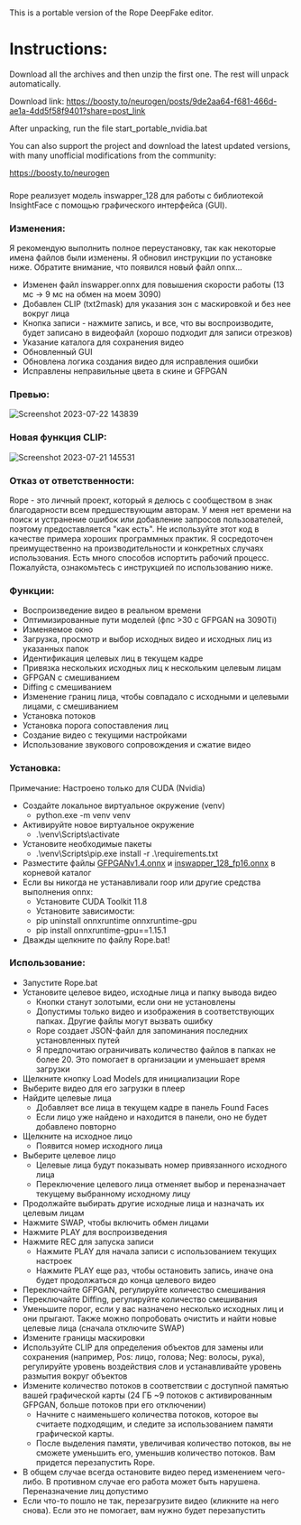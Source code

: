 ###

This is a portable version of the Rope DeepFake editor.

# Instructions:

Download all the archives and then unzip the first one. The rest will unpack automatically.

Download link: https://boosty.to/neurogen/posts/9de2aa64-f681-466d-ae1a-4dd5f58f9401?share=post_link

After unpacking, run the file start_portable_nvidia.bat 

You can also support the project and download the latest updated versions, with many unofficial modifications from the community:

https://boosty.to/neurogen

###
Rope реализует модель inswapper_128 для работы с библиотекой InsightFace с помощью графического интерфейса (GUI).


### Изменения: ###
Я рекомендую выполнить полное переустановку, так как некоторые имена файлов были изменены. Я обновил инструкции по установке ниже. Обратите внимание, что появился новый файл onnx...
* Изменен файл inswapper.onnx для повышения скорости работы (13 мс -> 9 мс на обмен на моем 3090)
* Добавлен CLIP (txt2mask) для указания зон с маскировкой и без нее вокруг лица
* Кнопка записи - нажмите запись, и все, что вы воспроизводите, будет записано в видеофайл (хорошо подходит для записи отрезков)
* Указание каталога для сохранения видео
* Обновленный GUI
* Обновлена логика создания видео для исправления ошибки
* Исправлены неправильные цвета в скине и GFPGAN


### Превью: ###
![Screenshot 2023-07-22 143839](https://github.com/Hillobar/Rope/assets/63615199/5a987ed6-66fd-441f-b6c1-4c6e1f12f34b)


### Новая функция CLIP: ###
![Screenshot 2023-07-21 145531](https://github.com/Hillobar/Rope/assets/63615199/fe9f88cf-4d29-4b24-adc1-e2e2a4b876a2)


### Отказ от ответственности: ###
Rope - это личный проект, который я делюсь с сообществом в знак благодарности всем предшествующим авторам. У меня нет времени на поиск и устранение ошибок или добавление запросов пользователей, поэтому предоставляется "как есть". Не используйте этот код в качестве примера хороших программных практик. Я сосредоточен преимущественно на производительности и конкретных случаях использования. Есть много способов испортить рабочий процесс. Пожалуйста, ознакомьтесь с инструкцией по использованию ниже.


### Функции: ###
* Воспроизведение видео в реальном времени
* Оптимизированные пути моделей (фпс >30 с GFPGAN на 3090Ti)
* Изменяемое окно
* Загрузка, просмотр и выбор исходных видео и исходных лиц из указанных папок
* Идентификация целевых лиц в текущем кадре
* Привязка нескольких исходных лиц к нескольким целевым лицам
* GFPGAN с смешиванием
* Diffing с смешиванием
* Изменение границ лица, чтобы совпадало с исходными и целевыми лицами, с смешиванием
* Установка потоков
* Установка порога сопоставления лиц
* Создание видео с текущими настройками
* Использование звукового сопровождения и сжатие видео


### Установка: ###
Примечание: Настроено только для CUDA (Nvidia)
* Создайте локальное виртуальное окружение (venv)
  * python.exe -m venv venv
* Активируйте новое виртуальное окружение
  * .\venv\Scripts\activate
* Установите необходимые пакеты
  * .\venv\Scripts\pip.exe install -r .\requirements.txt
* Разместите файлы [GFPGANv1.4.onnx](https://github.com/Hillobar/Rope/releases/download/v1.0/GFPGANv1.4.onnx) и [inswapper_128_fp16.onnx](https://github.com/Hillobar/Rope/releases/download/v1.0/inswapper_128.fp16.onnx) в корневой каталог
* Если вы никогда не устанавливали roop или другие средства выполнения onnx:
  * Установите CUDA Toolkit 11.8
  * Установите зависимости:
  * pip uninstall onnxruntime onnxruntime-gpu
  * pip install onnxruntime-gpu==1.15.1
* Дважды щелкните по файлу Rope.bat!


### Использование: ###
* Запустите Rope.bat
* Установите целевое видео, исходные лица и папку вывода видео
  * Кнопки станут золотыми, если они не установлены
  * Допустимы только видео и изображения в соответствующих папках. Другие файлы могут вызвать ошибку
  * Rope создает JSON-файл для запоминания последних установленных путей
  * Я предпочитаю ограничивать количество файлов в папках не более 20. Это помогает в организации и уменьшает время загрузки
* Щелкните кнопку Load Models для инициализации Rope
* Выберите видео для его загрузки в плеер
* Найдите целевые лица
  * Добавляет все лица в текущем кадре в панель Found Faces
  * Если лицо уже найдено и находится в панели, оно не будет добавлено повторно
* Щелкните на исходное лицо
  * Появится номер исходного лица
* Выберите целевое лицо
  * Целевые лица будут показывать номер привязанного исходного лица
  * Переключение целевого лица отменяет выбор и переназначает текущему выбранному исходному лицу
* Продолжайте выбирать другие исходные лица и назначать их целевым лицам
* Нажмите SWAP, чтобы включить обмен лицами
* Нажмите PLAY для воспроизведения
* Нажмите REC для запуска записи
  * Нажмите PLAY для начала записи с использованием текущих настроек
  * Нажмите PLAY еще раз, чтобы остановить запись, иначе она будет продолжаться до конца целевого видео
* Переключайте GFPGAN, регулируйте количество смешивания
* Переключайте Diffing, регулируйте количество смешивания
* Уменьшите порог, если у вас назначено несколько исходных лиц и они прыгают. Также можно попробовать очистить и найти новые целевые лица (сначала отключите SWAP)
* Измените границы маскировки
* Используйте CLIP для определения объектов для замены или сохранения (например, Pos: лицо, голова; Neg: волосы, рука), регулируйте уровень воздействия слов и устанавливайте уровень размытия вокруг объектов
* Измените количество потоков в соответствии с доступной памятью вашей графической карты (24 ГБ ~9 потоков с активированным GFPGAN, больше потоков при его отключении)
  * Начните с наименьшего количества потоков, которое вы считаете подходящим, и следите за использованием памяти графической карты.
  * После выделения памяти, увеличивая количество потоков, вы не сможете уменьшить его, уменьшив количество потоков. Вам придется перезапустить Rope.
* В общем случае всегда остановите видео перед изменением чего-либо. В противном случае его работа может быть нарушена. Переназначение лиц допустимо
* Если что-то пошло не так, перезагрузите видео (кликните на него снова). Если это не помогает, вам нужно будет перезапустить

